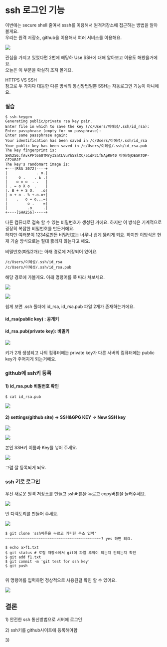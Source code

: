 # ssh 로그인 기능

 이번에는 secure shell 줄여서 sssh를 이용해서 원격저장소에 접근하는 방법을 알아 볼게요.   
우리는 원격 저장소, github을 이용해서 여러 서비스를 이용해요. 

![](../../.gitbook/assets/image%20%28303%29.png)

 관심을 가지고 있었다면 2번에 해당하 Use SSH에 대해 알아보고 이용도 해봤을거에요.   
오늘은 이 부분을 확실히 조져 볼게요.   
  
HTTPS VS SSH   
참고로 두 가지다 대등한 다른 방식의 통신방법일뿐 SSH는 자동로그인 기능이 아니에요. 

### 실습 

```text
$ ssh-keygen
Generating public/private rsa key pair.
Enter file in which to save the key (/c/Users/이혜성/.ssh/id_rsa):
Enter passphrase (empty for no passphrase):
Enter same passphrase again:
Your identification has been saved in /c/Users/이혜성/.ssh/id_rsa
Your public key has been saved in /c/Users/이혜성/.ssh/id_rsa.pub
The key fingerprint is:
SHA256:fAvkPFt660TMYyISatLVuYh58lXC/51dP31fNApRW40 이혜성@DESKTOP-CF2UBJF
The key's randomart image is:
+---[RSA 3072]----+
|             . o.|
|     o .    . E .|
|    o = o  . .   |
| . = o X o  .    |
|. B + + S O.   .o|
| o + o . % +.o.o+|
|    .   o = o...=|
|         o .    =|
|         .o     .|
+----[SHA256]-----+

```

다른 컴퓨터로 접속 할 수 있는 비밀번호가 생성된 거에요. 하지만 이 방식은 기계적으로 굉장히 복잡한 비밀번호를 만든거에요.   
하지만 여러분이 1234로만든 비밀번호는 너무나 쉽게 뚫리게 되요. 하지만 이방식은 현재 기술 방식으로는 절대 뚫리지 않는다고 해요.   


비밀번호\(파일2개\)는 아래 경로에 저장되어 있어요. 

```text
/c/Users/이혜성/.ssh/id_rsa
/c/Users/이혜성/.ssh/id_rsa.pub
```

해당 경로에 가볼게요. 아래 명령어를 쭉 따라 쳐보세요. 

![](../../.gitbook/assets/image%20%28304%29.png)

![](../../.gitbook/assets/image%20%28310%29.png)

쉽게 보면 .ssh 폴더에 id\_rsa, id\_rsa.pub 파일 2개가 존재하는거에요. 

#### id\_rsa\(public key\) : 공개키 

#### id\_rsa.pub\(private key\): 비밀키 

![](../../.gitbook/assets/image%20%28311%29.png)

키가 2개 생성되고 나의 컴퓨터에는 private key가 다른 서버의 컴퓨터에는 public key가 주어지게 되는거에요. 

### github에 ssh키 등록 

#### 1\) id\_rsa.pub 비밀번호 확인

```text
$ cat id_rsa.pub
```

![](../../.gitbook/assets/image%20%28309%29.png)

#### 2\) settings\(github site\) -&gt; SSH&GPG KEY -&gt; New SSH key  

![](../../.gitbook/assets/image%20%28312%29.png)

![](../../.gitbook/assets/image%20%28307%29.png)

본인 SSH키 이름과 Key를 넣어 주세요. 

![](../../.gitbook/assets/image%20%28305%29.png)

그럼 잘 등록되게 되요. 



### ssh 키로 로그인 

우선 새로운 원격 저장소를 만들고 ssh버튼을 누르고 copy버튼을 눌러주세요. 

![](../../.gitbook/assets/image%20%28306%29.png)

빈 디렉토리를 만들어 주세요.   


![](../../.gitbook/assets/image%20%28308%29.png)

```text
$ git clone 'ssh버튼을 누르고 카피한 주소 입력'
~~~~~~~~~~~~~~~~~~~~~~~~~~~~~~~~~~~~~~~~~~~? yes 하면 되요. 

$ echo a>f1.txt
$ git status # 로컬 저장소에서 git이 파일 추적이 되는지 안되는지 확인
$ git add f1.txt
$ git commit -m 'git test for ssh key'
$ git push 


```

위 명령어를 입력하면 정상적으로 사용된걸 확인 할 수 있어요. 

![](../../.gitbook/assets/image%20%28298%29.png)

## 결론 

1\) 안전한 ssh 통신방법으로 서버에 로그인

2\) ssh키를 github사이트에 등록해야함

3\) 

